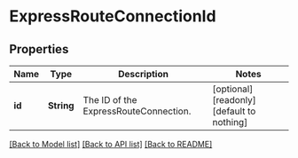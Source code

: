 # ExpressRouteConnectionId


## Properties
Name | Type | Description | Notes
------------ | ------------- | ------------- | -------------
**id** | **String** | The ID of the ExpressRouteConnection. | [optional] [readonly] [default to nothing]


[[Back to Model list]](../README.md#models) [[Back to API list]](../README.md#api-endpoints) [[Back to README]](../README.md)


